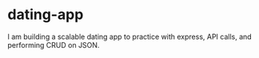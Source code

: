 # dating-app
I am building a scalable dating app to practice with express, API calls, and performing CRUD on JSON. 
